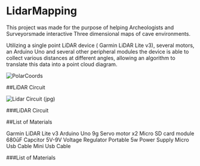# LidarMapping

This project was made for the purpose of helping Archeologists and Surveyorsmade interactive Three dimensional maps of cave environments.

Utilizing a single point LiDAR device ( Garmin LiDAR Lite v3), several motors, an Arduino Uno and several other peripheral modules the device is able to collect various distances at different angles, allowing an algorithm to translate this data into a point cloud diagram. 


![PolarCoords](https://user-images.githubusercontent.com/38121669/55673593-bd714d00-585e-11e9-8201-0d6d7f443690.png)

##LiDAR Circuit


![Lidar Circuit (jpg)](https://user-images.githubusercontent.com/38121669/55673553-3f14ab00-585e-11e9-8c78-52c593087a20.jpg)


###LiDAR Circuit



##List of Materials

Garmin LiDAR Lite v3
Arduino Uno 
9g Servo motor x2
Micro SD card module
680ūF Capcitor
5V-9V Voltage Regulator
Portable 5w Power Supply
Micro Usb Cable
Mini Usb Cable

###List of Materials
